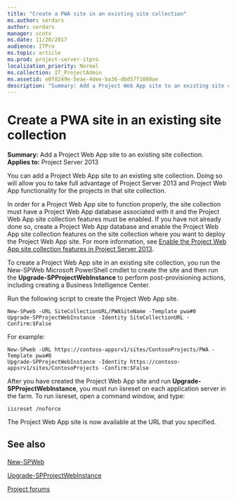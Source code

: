 ```yaml
---
title: "Create a PWA site in an existing site collection"
ms.author: serdars
author: serdars
manager: scotv
ms.date: 11/20/2017
audience: ITPro
ms.topic: article
ms.prod: project-server-itpro
localization_priority: Normal
ms.collection: IT_ProjectAdmin
ms.assetid: e0f8249e-5eae-4dee-ba36-d6d57f1080ae
description: "Summary: Add a Project Web App site to an existing site collection."
---
```


# Create a PWA site in an existing site collection
 
 **Summary:** Add a Project Web App site to an existing site collection.<br/>
**Applies to:** Project Server 2013
  
You can add a Project Web App site to an existing site collection. Doing so will allow you to take full advantage of Project Server 2013 and Project Web App functionality for the projects in that site collection.
  
In order for a Project Web App site to function properly, the site collection must have a Project Web App database associated with it and the Project Web App site collection features must be enabled. If you have not already done so, create a Project Web App database and enable the Project Web App site collection features on the site collection where you want to deploy the Project Web App site. For more information, see [Enable the Project Web App site collection features in Project Server 2013](enable-the-project-web-app-site-collection-features-in-project-server-2013.md).
  
To create a Project Web App site in an existing site collection, you run the New-SPWeb Microsoft PowerShell cmdlet to create the site and then run the **Upgrade-SPProjectWebInstance** to perform post-provisioning actions, including creating a Business Intelligence Center.
  
Run the following script to create the Project Web App site.
  
```
New-SPweb -URL SiteCollectionURL/PWASiteName -Template pwa#0
Upgrade-SPProjectWebInstance -Identity SiteCollectionURL -Confirm:$False
```

For example:
  
```
New-SPweb -URL https://contoso-appsrv1/sites/ContosoProjects/PWA -Template pwa#0
Upgrade-SPProjectWebInstance -Identity https://contoso-appsrv1/sites/ContosoProjects -Confirm:$False
```

After you have created the Project Web App site and run **Upgrade-SPProjectWebInstance**, you must run iisreset on each application server in the farm. To run iisreset, open a command window, and type:
  
```
iisreset /noforce
```

The Project Web App site is now available at the URL that you specified.
  
## See also

#### 

[New-SPWeb](/powershell/module/sharepoint-server/New-SPWeb)
  
[Upgrade-SPProjectWebInstance](/powershell/module/sharepoint-server/)
  
[Project forums](https://social.technet.microsoft.com/Forums/en-US/category/project)